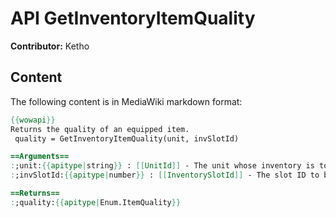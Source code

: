 # API GetInventoryItemQuality

**Contributor:** Ketho

## Content

The following content is in MediaWiki markdown format:

```mediawiki
{{wowapi}}
Returns the quality of an equipped item.
 quality = GetInventoryItemQuality(unit, invSlotId)

==Arguments==
:;unit:{{apitype|string}} : [[UnitId]] - The unit whose inventory is to be queried.
:;invSlotId:{{apitype|number}} : [[InventorySlotId]] - The slot ID to be queried, obtained via {{api|GetInventorySlotInfo}}().

==Returns==
:;quality:{{apitype|Enum.ItemQuality}}
```